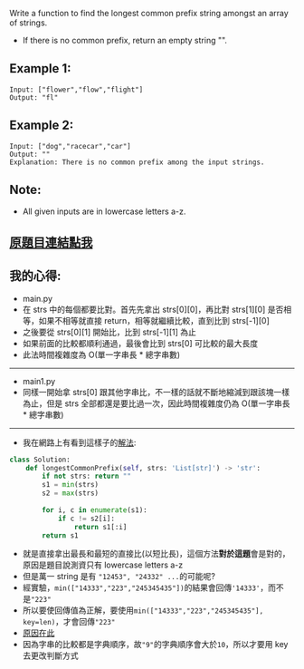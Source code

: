 Write a function to find the longest common prefix string amongst an array of strings.

* If there is no common prefix, return an empty string "".

## Example 1:

	Input: ["flower","flow","flight"]
	Output: "fl"

## Example 2:

	Input: ["dog","racecar","car"]
	Output: ""
	Explanation: There is no common prefix among the input strings.

## Note:

* All given inputs are in lowercase letters a-z.

## [原題目連結點我](https://leetcode.com/problems/rotate-array/)

## 我的心得:
* main.py
* 在 strs 中的每個都要比對。首先先拿出 strs[0][0]，再比對 strs[1][0] 是否相等，如果不相等就直接 return，相等就繼續比較，直到比到 strs[-1][0]
* 之後要從 strs[0][1] 開始比，比到 strs[-1][1] 為止
* 如果前面的比較都順利通過，最後會比到 strs[0] 可比較的最大長度
* 此法時間複雜度為 O(單一字串長 * 總字串數)
------

* main1.py
* 同樣一開始拿 strs[0] 跟其他字串比，不一樣的話就不斷地縮減到跟該塊一樣為止，但是 strs 全部都還是要比過一次，因此時間複雜度仍為 O(單一字串長 * 總字串數)
------

* 我在網路上有看到這樣子的[解法](https://ithelp.ithome.com.tw/articles/10213258):
```python
class Solution:
    def longestCommonPrefix(self, strs: 'List[str]') -> 'str':
        if not strs: return ""
        s1 = min(strs)
        s2 = max(strs)
        
        for i, c in enumerate(s1):
            if c != s2[i]:
                return s1[:i]
        return s1        
```
* 就是直接拿出最長和最短的直接比(以短比長)，這個方法**對於這題**會是對的，原因是題目說測資只有 lowercase letters a-z
* 但是萬一 string 是有 `"12453", "24332" ...`的可能呢?
* 經實驗，`min(["14333","223","245345435"])`的結果會回傳`'14333'`，而不是`"223"`
* 所以要使回傳值為正解，要使用`min(["14333","223","245345435"], key=len)`，才會回傳`"223"`
* [原因在此](https://stackoverflow.com/questions/54023579/max-and-min-methods-in-python-returning-incorrect-values)
* 因為字串的比較都是字典順序，故`"9"`的字典順序會大於`10`，所以才要用 key 去更改判斷方式